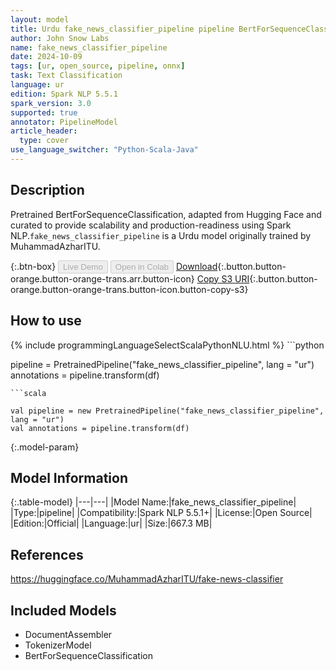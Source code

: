 ```yaml
---
layout: model
title: Urdu fake_news_classifier_pipeline pipeline BertForSequenceClassification from MuhammadAzharITU
author: John Snow Labs
name: fake_news_classifier_pipeline
date: 2024-10-09
tags: [ur, open_source, pipeline, onnx]
task: Text Classification
language: ur
edition: Spark NLP 5.5.1
spark_version: 3.0
supported: true
annotator: PipelineModel
article_header:
  type: cover
use_language_switcher: "Python-Scala-Java"
---
```


## Description

Pretrained BertForSequenceClassification, adapted from Hugging Face and curated to provide scalability and production-readiness using Spark NLP.`fake_news_classifier_pipeline` is a Urdu model originally trained by MuhammadAzharITU.

{:.btn-box}
<button class="button button-orange" disabled>Live Demo</button>
<button class="button button-orange" disabled>Open in Colab</button>
[Download](https://s3.amazonaws.com/auxdata.johnsnowlabs.com/public/models/fake_news_classifier_pipeline_ur_5.5.1_3.0_1728477661827.zip){:.button.button-orange.button-orange-trans.arr.button-icon}
[Copy S3 URI](s3://auxdata.johnsnowlabs.com/public/models/fake_news_classifier_pipeline_ur_5.5.1_3.0_1728477661827.zip){:.button.button-orange.button-orange-trans.button-icon.button-copy-s3}

## How to use



<div class="tabs-box" markdown="1">
{% include programmingLanguageSelectScalaPythonNLU.html %}
```python

pipeline = PretrainedPipeline("fake_news_classifier_pipeline", lang = "ur")
annotations =  pipeline.transform(df)   

```
```scala

val pipeline = new PretrainedPipeline("fake_news_classifier_pipeline", lang = "ur")
val annotations = pipeline.transform(df)

```
</div>

{:.model-param}
## Model Information

{:.table-model}
|---|---|
|Model Name:|fake_news_classifier_pipeline|
|Type:|pipeline|
|Compatibility:|Spark NLP 5.5.1+|
|License:|Open Source|
|Edition:|Official|
|Language:|ur|
|Size:|667.3 MB|

## References

https://huggingface.co/MuhammadAzharITU/fake-news-classifier

## Included Models

- DocumentAssembler
- TokenizerModel
- BertForSequenceClassification